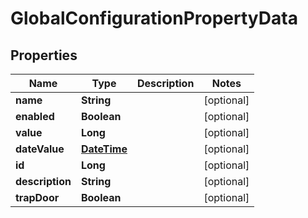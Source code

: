 
# GlobalConfigurationPropertyData

## Properties
Name | Type | Description | Notes
------------ | ------------- | ------------- | -------------
**name** | **String** |  |  [optional]
**enabled** | **Boolean** |  |  [optional]
**value** | **Long** |  |  [optional]
**dateValue** | [**DateTime**](DateTime.md) |  |  [optional]
**id** | **Long** |  |  [optional]
**description** | **String** |  |  [optional]
**trapDoor** | **Boolean** |  |  [optional]



